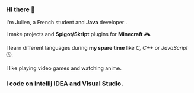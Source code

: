 ### Hi there 👋

I'm Julien, a French student and **Java** developer .

I make projects and **Spigot/Skript** plugins for **Minecraft** 🎮.

I learn different languages during **my spare time** like *C, C++* or *JavaScript* 🕓.

I like playing video games and watching anime.

### I code on **Intellij IDEA** and **Visual Studio**.
